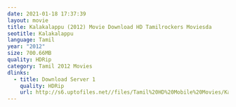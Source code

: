 ```yaml
---
date: 2021-01-18 17:37:39
layout: movie
title: Kalakalappu (2012) Movie Download HD Tamilrockers Moviesda
seotitle: Kalakalappu
language: Tamil
year: "2012"
size: 700.66MB
quality: HDRip
category: Tamil 2012 Movies
dlinks:
  - title: Download Server 1
    quality: HDRip
    url: http://s6.uptofiles.net//files/Tamil%20HD%20Mobile%20Movies/Kalakalappu%20(2012)/Mp4%20HD%20(640x360)/Kalakalappu%20(2012)%20Single%20Part%20(640x360).mp4
---
```

